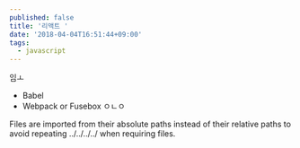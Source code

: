 ```yaml
---
published: false
title: '리액트 '
date: '2018-04-04T16:51:44+09:00'
tags:
  - javascript
---
```


임ㅗ
- Babel
- Webpack or Fusebox
ㅇㄴㅇ


Files are imported from their absolute paths instead of their relative paths to avoid repeating ../../../../ when requiring files.
